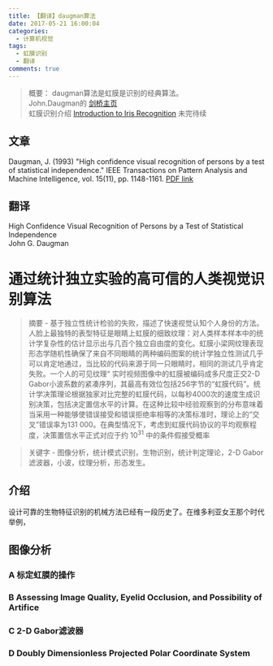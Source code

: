 ```yaml
---
title: 【翻译】daugman算法
date: 2017-05-21 16:00:04
categories:
  - 计算机视觉
tags:
  - 虹膜识别
  - 翻译
comments: true
---
```


> 概要：
> daugman算法是虹膜是识别的经典算法。  
>  John.Daugman的  [剑桥主页](http://www.cl.cam.ac.uk/~jgd1000/)  
> 虹膜识别介绍 [Introduction to Iris Recognition](http://www.cl.cam.ac.uk/~jgd1000/iris_recognition.html)
> 未完待续

<!-- more -->
## 文章
Daugman, J. (1993) "High confidence visual recognition of persons by a test of statistical independence." IEEE Transactions on Pattern Analysis and Machine Intelligence, vol. 15(11), pp. 1148-1161. [PDF link](http://www.cl.cam.ac.uk/users/jgd1000/PAMI93.pdf)

## 翻译
High Confidence Visual Recognition of Persons by a Test of Statistical Independence  
John G. Daugman

# 通过统计独立实验的高可信的人类视觉识别算法

> 摘要 - 基于独立性统计检验的失败，描述了快速视觉认知个人身份的方法。人脸上最独特的表型特征是眼睛上虹膜的细致纹理：对人类样本样本中的统计学复杂性的估计显示出与几百个独立自由度的变化。虹膜小梁网纹理表现形态学随机性确保了来自不同眼睛的两种编码图案的统计学独立性测试几乎可以肯定地通过，当比较的代码来源于同一只眼睛时，相同的测试几乎肯定失败。一个人的可见纹理“ 实时视频图像中的虹膜被编码成多尺度正交2-D Gabor小波系数的紧凑序列，其最高有效位包括256字节的“虹膜代码”。统计学决策理论根据独家对比完整的虹膜代码，以每秒4000次的速度生成识别决策，包括决定置信水平的计算。在这种比较中经验观察到的分布意味着当采用一种能够使错误接受和错误拒绝率相等的决策标准时，理论上的“交叉”错误率为131 000。在典型情况下，考虑到虹膜代码协议的平均观察程度，决策置信水平正式对应于约 $10^{31}$ 中的条件假接受概率

> 关键字 - 图像分析，统计模式识别，生物识别，统计判定理论，2-D Gabor滤波器，小波，纹理分析，形态发生。

## 介绍
设计可靠的生物特征识别的机械方法已经有一段历史了。在维多利亚女王那个时代举例，

## 图像分析

### A 标定虹膜的操作

### B Assessing Image Quality, Eyelid Occlusion, and Possibility of Artifice

### C 2-D Gabor滤波器

### D Doubly Dimensionless Projected Polar Coordinate System
